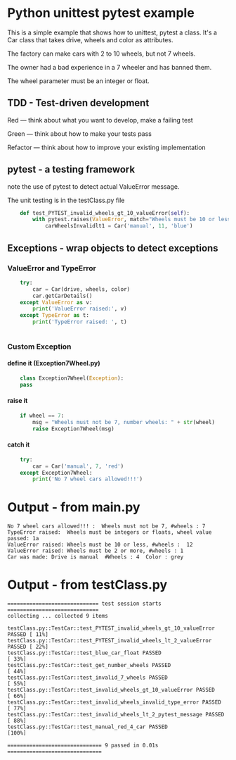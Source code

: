 # Python unittest pytest example

This is a simple example that shows how to unittest, pytest a class.
It's a Car class that takes drive, wheels and color as attributes.

The factory can make cars with 2 to 10 wheels, but not 7 wheels. 

The owner had a bad experience in a 7 wheeler and has banned them.

The wheel parameter must be an integer or float.

## TDD - Test-driven development 

Red — think about what you want to develop, make a failing test

Green — think about how to make your tests pass

Refactor — think about how to improve your existing implementation
 

## pytest - a testing framework

note the use of pytest to detect actual ValueError message.

The unit testing is in the testClass.py file

    

```python
    def test_PYTEST_invalid_wheels_gt_10_valueError(self):
        with pytest.raises(ValueError, match="Wheels must be 10 or less: 11"):
            carWheelsInvalidlt1 = Car('manual', 11, 'blue')
```

## Exceptions  - wrap objects to detect exceptions

### ValueError and TypeError

```python
    try:
        car = Car(drive, wheels, color)
        car.getCarDetails()
    except ValueError as v:
        print('ValueError raised:', v)
    except TypeError as t:
        print('TypeError raised: ', t)
    
```

### Custom Exception

#### define it (Exception7Wheel.py)

```python
    class Exception7Wheel(Exception):
    pass
```

#### raise it
```python
    if wheel == 7:
        msg = "Wheels must not be 7, number wheels: " + str(wheel)
        raise Exception7Wheel(msg)
```
#### catch it

```python
    try:
        car = Car('manual', 7, 'red')
    except Exception7Wheel:
        print('No 7 wheel cars allowed!!!')
```
# Output - from main.py
```
No 7 wheel cars allowed!!! :  Wheels must not be 7, #wheels : 7
TypeError raised:  Wheels must be integers or floats, wheel value passed: 1a
ValueError raised: Wheels must be 10 or less, #wheels :  12
ValueError raised: Wheels must be 2 or more, #wheels : 1
Car was made: Drive is manual  #Wheels : 4  Color : grey 
``` 
# Output - from testClass.py
```
============================= test session starts =============================
collecting ... collected 9 items

testClass.py::TestCar::test_PYTEST_invalid_wheels_gt_10_valueError PASSED [ 11%]
testClass.py::TestCar::test_PYTEST_invalid_wheels_lt_2_valueError PASSED [ 22%]
testClass.py::TestCar::test_blue_car_float PASSED                        [ 33%]
testClass.py::TestCar::test_get_number_wheels PASSED                     [ 44%]
testClass.py::TestCar::test_invalid_7_wheels PASSED                      [ 55%]
testClass.py::TestCar::test_invalid_wheels_gt_10_valueError PASSED       [ 66%]
testClass.py::TestCar::test_invalid_wheels_invalid_type_error PASSED     [ 77%]
testClass.py::TestCar::test_invalid_wheels_lt_2_pytest_message PASSED    [ 88%]
testClass.py::TestCar::test_manual_red_4_car PASSED                      [100%]

============================== 9 passed in 0.01s ==============================